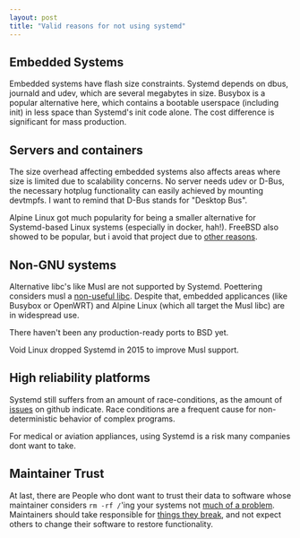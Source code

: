 ```yaml
---
layout: post
title: "Valid reasons for not using systemd"
---
```


## Embedded Systems

Embedded systems have flash size constraints.
Systemd depends on dbus, journald and udev, which are several megabytes in size.
Busybox is a popular alternative here, which contains a bootable userspace (including init) in less space than Systemd's init code alone.
The cost difference is significant for mass production.

## Servers and containers

The size overhead affecting embedded systems also affects areas where size is limited due to scalability concerns.
No server needs udev or D-Bus, the necessary hotplug functionality can easily achieved by mounting devtmpfs.
I want to remind that D-Bus stands for "Desktop Bus".

Alpine Linux got much popularity for being a smaller alternative for Systemd-based Linux systems (especially in docker, hah!).
FreeBSD also showed to be popular, but i avoid that project due to [other reasons](/2018/05/22/how-i-choose-software.html).

## Non-GNU systems

Alternative libc's like Musl are not supported by Systemd.
Poettering considers musl a [non-useful libc](https://lists.freedesktop.org/archives/systemd-devel/2014-October/023869.html).
Despite that, embedded applicances (like Busybox or OpenWRT) and Alpine Linux (which all target the Musl libc) are in widespread use.

There haven't been any production-ready ports to BSD yet.

Void Linux dropped Systemd in 2015 to improve Musl support.

## High reliability platforms

Systemd still suffers from an amount of race-conditions, as the amount of [issues](https://github.com/systemd/systemd/issues?page=1&q=is%3Aissue+is%3Aopen+race) on github indicate.
Race conditions are a frequent cause for non-deterministic behavior of complex programs.

For medical or aviation appliances, using Systemd is a risk many companies dont want to take.

## Maintainer Trust

At last, there are People who dont want to trust their data to software whose maintainer considers `rm -rf /`'ing your systems not [much of a problem](https://github.com/systemd/systemd/issues/5644#issuecomment-290345033).
Maintainers should take responsible for [things they break](https://bugs.freedesktop.org/show_bug.cgi?id=76935), and not expect others to change their software to restore functionality.
